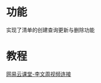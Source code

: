 # 功能

实现了清单的创建查询更新与删除功能


# 教程 

[网易云课堂-李文周视频连接](https://study.163.com/course/courseMain.htm?courseId=1210182958)